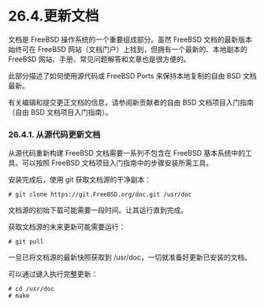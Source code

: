 # 26.4.更新文档

文档是 FreeBSD 操作系统的一个重要组成部分。虽然 FreeBSD 文档的最新版本始终可在 FreeBSD 网站（文档门户）上找到，但拥有一个最新的、本地副本的 FreeBSD 网站、手册、常见问题解答和文章也是很方便的。

此部分描述了如何使用源代码或 FreeBSD Ports 来保持本地复制的自由 BSD 文档最新。

有关编辑和提交更正文档的信息，请参阅新贡献者的自由 BSD 文档项目入门指南（自由 BSD 文档项目入门指南）。

### 26.4.1. 从源代码更新文档

从源代码重新构建 FreeBSD 文档需要一系列不包含在 FreeBSD 基本系统中的工具。可以按照 FreeBSD 文档项目入门指南中的步骤安装所需工具。

安装完成后，使用 git 获取文档源的干净副本：

```
# git clone https://git.FreeBSD.org/doc.git /usr/doc
```

文档源的初始下载可能需要一段时间。让其运行直到完成。

获取文档源的未来更新可能需要运行：

```
# git pull
```

一旦已将文档源的最新快照获取到 /usr/doc，一切就准备好更新已安装的文档。

可以通过键入执行完整更新：

```
# cd /usr/doc
# make
```
